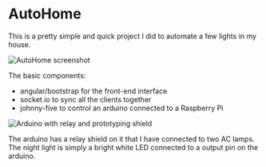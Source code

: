 AutoHome
========

This is a pretty simple and quick project I did to automate a few lights in my house.

![AutoHome screenshot](https://cloud.githubusercontent.com/assets/15058464/21755775/3b279c8c-d5de-11e6-8869-c75a8193f6bc.png)


The basic components:
- angular/bootstrap for the front-end interface
- socket.io to sync all the clients together
- johnny-five to control an arduino connected to a Raspberry Pi


![Arduino with relay and prototyping shield](https://cloud.githubusercontent.com/assets/15058464/21755819/d375ac40-d5de-11e6-92f1-e2d3cd9ce63a.jpg)

The arduino has a relay shield on it that I have connected to two AC lamps.
The night light is simply a bright white LED connected to a output pin on the arduino.
